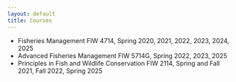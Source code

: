 ```yaml
---
layout: default
title: Courses
---
```


 - Fisheries Management FIW 4714, Spring 2020, 2021, 2022, 2023, 2024, 2025
 - Advanced Fisheries Management FIW 5714G, Spring 2022, 2023, 2025
 - Principles in Fish and Wildlife Conservation FIW 2114, Spring and Fall 2021, Fall 2022, Spring 2025